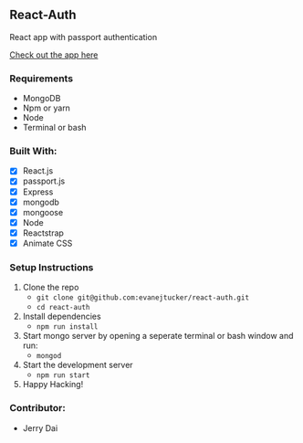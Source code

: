 ## React-Auth
React app with passport authentication

[Check out the app here](https://react-auth-simple.herokuapp.com/)

### Requirements
* MongoDB
* Npm or yarn
* Node
* Terminal or bash

### Built With:
- [x]  React.js
- [x]  passport.js
- [x]  Express
- [x]  mongodb
- [x]  mongoose
- [x]  Node
- [x]  Reactstrap
- [x]  Animate CSS

### Setup Instructions
1. Clone the repo 
    * `git clone git@github.com:evanejtucker/react-auth.git`
    * `cd react-auth`
2. Install dependencies
    * `npm run install`
3. Start mongo server by opening a seperate terminal or bash window and run:
    * `mongod`
4. Start the development server
    * `npm run start`
5. Happy Hacking!

### Contributor:
* Jerry Dai

    
